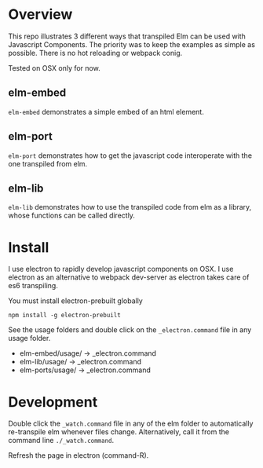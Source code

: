 # Overview

This repo illustrates 3 different ways that transpiled Elm can be used with Javascript Components. The priority was to keep the examples as simple as possible. There is no hot reloading or webpack conig.

Tested on OSX only for now. 

## elm-embed

`elm-embed` demonstrates a simple embed of an html element.

## elm-port

`elm-port` demonstrates how to get the javascript code interoperate with the one transpiled from elm.

## elm-lib

`elm-lib` demonstrates how to use the transpiled code from elm as a library, whose functions can be called directly.


# Install

I use electron to rapidly develop javascript components on OSX. I use electron as an alternative to webpack dev-server as electron takes care of es6 transpiling.

You must install electron-prebuilt globally

    npm install -g electron-prebuilt

See the usage folders and double click on the `_electron.command` file in any usage folder.

  * elm-embed/usage/ -> _electron.command
  * elm-lib/usage/  ->  _electron.command
  * elm-ports/usage/ -> _electron.command

# Development

Double click the `_watch.command` file in any of the elm folder to automatically re-transpile elm whenever files change. Alternatively, call it from the command line `./_watch.command`.

Refresh the page in electron (command-R).
